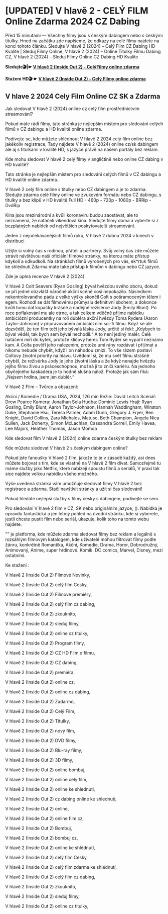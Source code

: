# [UPDATED] V hlavě 2 - CELÝ FILM Online Zdarma 2024 CZ Dabing

Před 15 minutami — Všechny filmy jsou s českým dabingem nebo s českými titulky. Hned na začátku zde napíšeme, že odkazy na celé filmy najdete na konci tohoto článku. Sledujte V hlavě 2 (2024) – Celý Film CZ Dabing HD Kvalite | Sleduj Filmy Online, V hlavě 2 (2024) – Online Titulky Filmu Dabing CZ, V hlavě 2 (2024) – Sleduj Filmy Online CZ Dabing HD Kvalite

**Sledujte🎬|☛ [V hlavě 2 (Inside Out 2) - CelýFilmy online zdarma](https://bit.ly/46otyhq)**

**Stažení HD🎬 ☛ [V hlavě 2 (Inside Out 2) - Celý Filmy online zdarma](https://bit.ly/46otyhq)**

## V hlave 2 2024 Cely Film Online CZ SK a Zdarma

Jak sledovat V hlavě 2 (2024) online cz celý film prostřednictvím streamování?

Pokud máte rádi filmy, tato stránka je nejlepším místem pro sledování celých filmů v CZ dabingu a HD kvalitě online zdarma.

Podívejte se, kde můžete shlédnout V hlavě 2 2024 celý film online bez jakékoliv registrace, Tady nájdete V hlavě 2 (2024) online cz/sk dabingem ale aj s titulkami v kvalitě HD, s jazyce právě na našem portály bez reklam.

Kde mohu sledovat V hlavě 2 celý filmy v angličtině nebo online CZ dabing v HD kvalitě?

Tato stránka je nejlepším místem pro sledování celých filmů v CZ dabingu a HD kvalitě online zdarma.

V hlavě 2 celý film online s titulky nebo CZ dabingem a je to zdarma. Sledujte zdarma celé filmy online ve zvukovém formátu nebo CZ dabingu, s titulky a bez klipů v HD kvalitě Full HD - 460p - 720p - 1080p - BRRip - DvdRip

Kina jsou mezinárodní a kvůli koronaviru budou zaostávat, ale to neznamená, že natáčeli víkendová kina. Sledujte filmy doma a vyberte si z bezplatných nabídek od největších poskytovatelů streamování.

Jeden z nejočekávanějších filmů roku, V hlavě 2 dubna 2024 v kinech v distribuci

Užijte si volný čas s rodinou, přáteli a partnery. Svůj volný čas zde můžete strávit návštěvou naší oficiální filmové stránky, na kterou máte přístup kdykoli a odkudkoli. Na stránkách filmů vyrobených pro vás, ek*rtuk filmů ke shlédnutí.Zdarma máte také přístup k filmům v dabingu nebo CZ jazyce.

Zde je úplná recenze V hlavě 2 (2024)

V hlavě 2 Colt Seavers (Ryan Gosling) býval hvězdou svého oboru, dokud se při jedné obzvlášť náročné akční scéně cosi nepokazilo. Následkem nekontrolovaného pádu z velké výšky skončil Colt s pošramoceným tělem i egem. Rozhodl se dát filmovému průmyslu definitivní sbohem, a dokonce kvůli tomu dal kopačky krásné a nadějné režisérce Jody (Emily Blunt). Po roce poflakování mu ale otrne, a tak celkem vděčně přijme nabídku ambiciózní producentky na roli dubléra akční hvězdy Toma Rydera (Aaron Taylor-Johnson) v připravovaném ambiciózním sci-fi filmu. Když se ale dozvěděl, že ten film točí jeho bývalá láska Jody, určitě si řekl: „Kdybych to býval věděl, tak bych sem býval nechodil.“ A to není jediný malér. Celé natáčení míří do kytek, protože klíčový herec Tom Ryder se vypařil neznámo kam. A Colta pověří jeho nalezením, protože umí rány rozdávat i přijímat a nikomu nebude chybět, když i on náhodou zmizí. To vše rázem postaví Coltovy životní priority na hlavu. Uvědomí si, že mu svět filmu strašně chyběl, že režisérka Jody je jeho životní láska a že když nenajde hvězdu jejího filmu živou a práceschopnou, možná jí to zničí kariéru. Na jednoho obyčejného kaskadéra je to hodně slušná nálož. Protože jak sám říká: „Nejsem hrdina, jsem jen dublér.“

V hlavě 2 Film – Tvůrce a obsazení:

Akční / Komedie / Drama USA, 2024, 126 min Režie: David Leitch Scénář: Drew Pearce Kamera: Jonathan Sela Hudba: Dominic Lewis Hrají: Ryan Gosling, Emily Blunt, Aaron Taylor-Johnson, Hannah Waddingham, Winston Duke, Stephanie Hsu, Teresa Palmer, Adam Dunn, Gregory J. Fryer, Ben Knight, David Collins, Zara Michales, Matuse, Beth Champion, Angela Nica Sullen, Jack Doherty, Simon McLachlan, Cassandra Sorrell, Emily Havea, Lee Majors, Heather Thomas, Jason Momoa

Kde sledovat film V hlavě 2 (2024) online zdarma českým titulky bez reklam

Kde můžete sledovat V hlavě 2 s českým dabingem online?

Pokud jste fanoušky V hlavě 2 film, jakože to je v zásadě každý, asi dnes můžete bojovat s tím, kde se vlastně na V hlavě 2 film dívat. Samozřejmě tu máme služby jako Netflix, které nabízejí spoustu filmů a seriálů, V praxi tak sice najdete velkou nabídku všeho možného.

Výše uvedená stránka vám umožňuje sledovat filmy V hlavě 2 bez registrace a zdarma. Stačí navštívit stránky a užít si čas sledování!

Pokud hledáte nejlepší služby s filmy česky s dabingem, podívejte se sem.

Pro sledování V hlavě 2 film v CZ, SK nebo originálním jazyce, (). Nabídka je opravdu fantastická a jen letmý pohled na úvodní stránku, kde si vyberete, jestli chcete pustit film nebo seriál, ukazuje, kolik toho na tomto webu najdete.

"" je platforma, kde můžete zdarma sledovat filmy bez reklam a legálně s rozsáhlým filmovým katalogem, kde uživatelé mohou filtrovat filmy podle žánru, konkrétně Romantika, Akční, Komedie, Drama, Horor, Dobrodružný, Animovaný, Anime, super hrdinové. Komik. DC comics, Marvel, Disney, mezi ostatními.

Ke stažení :

V hlavě 2 (Inside Out 2) Filmové Novinky,

V hlavě 2 (Inside Out 2) celý film Cesky,

V hlavě 2 (Inside Out 2) Filmové premiéry,

V hlavě 2 (Inside Out 2) celý film cz dabing,

V hlavě 2 (Inside Out 2) zkouknito,

V hlavě 2 (Inside Out 2) sleduj filmy,

V hlavě 2 (Inside Out 2) online cz titulky,

V hlavě 2 (Inside Out 2) Program filmy,

V hlavě 2 (Inside Out 2) CZ HD Film o filmu,

V hlavě 2 (Inside Out 2) CZ dabing,

V hlavě 2 (Inside Out 2) premiéra,

V hlavě 2 (Inside Out 2) online cz,

V hlavě 2 (Inside Out 2) online cz dabing,

V hlavě 2 (Inside Out 2) Zadarmo,

V hlavě 2 (Inside Out 2) Celý Film,

V hlavě 2 (Inside Out 2) Titulky,

V hlavě 2 (Inside Out 2) nový film,

V hlavě 2 (Inside Out 2) DVD filmy,

V hlavě 2 (Inside Out 2) Blu-ray filmy,

V hlavě 2 (Inside Out 2) 3D filmy,

V hlavě 2 (Inside Out 2) online bombuj,

V hlavě 2 (Inside Out 2) online cely film,

V hlavě 2 (Inside Out 2) online ke shlednuti,

V hlavě 2 (Inside Out 2) cz dabing online ke shlednuti,

V hlavě 2 (Inside Out 2) online,

V hlavě 2 (Inside Out 2) online film cz,

V hlavě 2 (Inside Out 2) Bombuj,

V hlavě 2 (Inside Out 2) bombuj cz,

V hlavě 2 (Inside Out 2) online ke shlédnutí,

V hlavě 2 (Inside Out 2) celý film Cesky,

V hlavě 2 (Inside Out 2) celý film zdarma ke shlédnutí,

V hlavě 2 (Inside Out 2) celý film cz dabing,

V hlavě 2 (Inside Out 2) zkouknito,

V hlavě 2 (Inside Out 2) sleduj filmy,

V hlavě 2 (Inside Out 2) online cz titulky,
